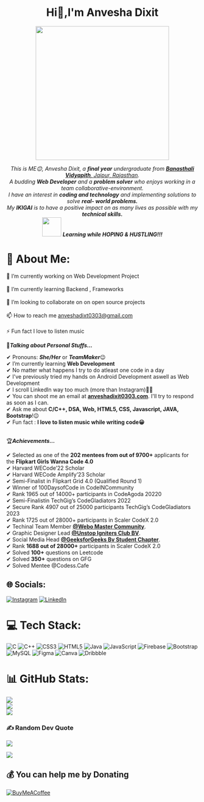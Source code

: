 

<h1 align="center">Hi👋,I'm Anvesha Dixit</h1>

<p align="center">
  <img src="https://camo.githubusercontent.com/e20822b4282c07ffd010cd05f855a6561d3b62358ca9e607e4901288dd748fcb/68747470733a2f2f63646e2e6472696262626c652e636f6d2f75736572732f323133313939332f73637265656e73686f74732f343934383733362f74686f75676874776f726b732d6769665f6472696262626c652e676966" height="350"/>
</p>


<p align="center">
  <em>
    This is ME😊, Anvesha Dixit, a <b>final year</b> undergraduate from <a href="http://www.banasthali.org/banasthali/wcms/en/home/"> <b>Banasthali Vidyapith</b>, Jaipur, Rajasthan</a>. <br>
    A budding <b>Web Developer</b> and a <b>problem solver</b> who enjoys working in a team collaborative-environment. <br>I have an interest in <b>coding and technology</b> and implementing solutions to solve <b>real- world problems.</b> <br>My <b>IKIGAI</b> is to have a positive impact on as many lives as possible with my<b> technical skills.</b>
   
   
  </em> 
  <br>
  <img src="https://media.giphy.com/media/VgCDAzcKvsR6OM0uWg/giphy.gif" width="50" /> <b><i>Learning while HOPING & HUSTLING!!!</i></b> 
</p>

# 💫 About Me:
🔭 I’m currently working on Web Development Project<br><br>🌱 I’m currently learning Backend , Frameworks<br><br>👯 I’m looking to collaborate on on open source projects<br><br>📫 How to reach me anveshadixt0303@gmail.com<br><br>⚡ Fun fact I love to listen music


👩***Talking about Personal Stuffs...***

✔ Pronouns: ***She/Her*** or ***TeamMaker***😉 <br>
✔ I’m currently learning **Web Development**<br>
✔ No matter what happens I try to do atleast one code in a day <br>
✔ I've previously tried my hands on Android Development aswell as Web Development <br>
✔ I scroll LinkedIn way too much (more than Instagram)💁‍♀️<br>
✔ You can shoot me an email at <a href="anveshadixit0303@gmail.com"><b>anveshadixit0303.com</b></a>. I'll try to respond as soon as I can.<br>
✔ Ask me about **C/C++, DSA, Web, HTML5, CSS, Javascript, JAVA, Bootstrap**!😉<br>
✔ Fun fact : **I love to listen music while writing code😀**<br><br>


🏆***Achievements...***

✔ Selected as one of the **202 mentees from out of 9700+** applicants for the **Flipkart Girls Wanna Code 4.0**<br>
✔ Harvard WECode’22 Scholar <br>
✔ Harvard WECode Amplify’23 Scholar <br>
✔ Semi-Finalist in Flipkart Grid 4.0 (Qualified Round 1)<br>
✔ Winner of 100DaysofCode in CodeINCommunity<br>
✔ Rank 1965 out of 14000+ participants in CodeAgoda 20220 <br>
✔ Semi-Finalistin TechGig’s CodeGladiators 2022 <br>
✔ Secure Rank 4907 out of 25000 participants TechGig’s CodeGladiators 2023 <br>
✔ Rank 1725 out of 28000+ participants in Scaler CodeX 2.0 <br>
✔ Techinal Team Member <a href="https://www.linkedin.com/company/webo-master/mycompany/"><b>@Webo Master Community</b></a>. <br>
✔ Graphic Designer Lead <a href="https://www.linkedin.com/company/unstop-banasthali-vidyapith/"><b>@Unstop Igniters Club BV</b></a>. <br>
✔ Social Media Head <a href="https://www.linkedin.com/company/geeksforgeeks-bv-chapter/"><b>@GeeksforGeeks Bv Student Chapter</b></a>. <br>
✔ Rank **1688 out of 28000+** participants in Scaler CodeX 2.0 <br>
✔ Solved **100+** questions on Leetcode <br>
✔ Solved **350+** questions on GFG <br>
✔ Solved Mentee @Codess.Cafe <br>


## 🌐 Socials:
[![Instagram](https://img.shields.io/badge/Instagram-%23E4405F.svg?logo=Instagram&logoColor=white)](https://instagram.com/anveshadixit0303) [![LinkedIn](https://img.shields.io/badge/LinkedIn-%230077B5.svg?logo=linkedin&logoColor=white)](https://linkedin.com/in/anvesha-dixit-44338a218) 

# 💻 Tech Stack:
![C](https://img.shields.io/badge/c-%2300599C.svg?style=flat&logo=c&logoColor=white) ![C++](https://img.shields.io/badge/c++-%2300599C.svg?style=flat&logo=c%2B%2B&logoColor=white) ![CSS3](https://img.shields.io/badge/css3-%231572B6.svg?style=flat&logo=css3&logoColor=white) ![HTML5](https://img.shields.io/badge/html5-%23E34F26.svg?style=flat&logo=html5&logoColor=white) ![Java](https://img.shields.io/badge/java-%23ED8B00.svg?style=flat&logo=java&logoColor=white) ![JavaScript](https://img.shields.io/badge/javascript-%23323330.svg?style=flat&logo=javascript&logoColor=%23F7DF1E) ![Firebase](https://img.shields.io/badge/firebase-%23039BE5.svg?style=flat&logo=firebase) ![Bootstrap](https://img.shields.io/badge/bootstrap-%23563D7C.svg?style=flat&logo=bootstrap&logoColor=white) ![MySQL](https://img.shields.io/badge/mysql-%2300f.svg?style=flat&logo=mysql&logoColor=white) 	![Figma](https://img.shields.io/badge/figma-%23F24E1E.svg?style=flat&logo=figma&logoColor=white) ![Canva](https://img.shields.io/badge/Canva-%2300C4CC.svg?style=flat&logo=Canva&logoColor=white) ![Dribbble](https://img.shields.io/badge/Dribbble-EA4C89?style=flat&logo=dribbble&logoColor=white)
# 📊 GitHub Stats:
![](https://github-readme-stats.vercel.app/api?username=anveshadixit&theme=merko&hide_border=false&include_all_commits=false&count_private=false)<br/>
![](https://github-readme-streak-stats.herokuapp.com/?user=anveshadixit&theme=merko&hide_border=false)<br/>
![](https://github-readme-stats.vercel.app/api/top-langs/?username=anveshadixit&theme=merko&hide_border=false&include_all_commits=false&count_private=false&layout=compact)

### ✍️ Random Dev Quote
![](https://quotes-github-readme.vercel.app/api?type=horizontal&theme=merko)

[![](https://visitcount.itsvg.in/api?id=anveshadixit&icon=7&color=10)](https://visitcount.itsvg.in)

  ## 💰 You can help me by Donating
  [![BuyMeACoffee](https://img.shields.io/badge/Buy%20Me%20a%20Coffee-ffdd00?style=for-the-badge&logo=buy-me-a-coffee&logoColor=black)](https://buymeacoffee.com/anveshadixit) 

  
<!-- Proudly created with GPRM ( https://gprm.itsvg.in ) -->
